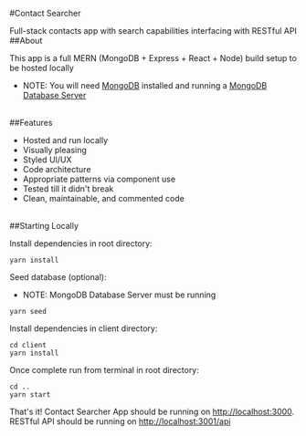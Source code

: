 #Contact Searcher

Full-stack contacts app with search capabilities interfacing with RESTful API
<br>
##About

This app is a full MERN  (MongoDB + Express + React + Node) build setup to be hosted locally

- NOTE: You will need [MongoDB](https://www.mongodb.com) installed and running a [MongoDB Database Server](https://www.mongodb.com/download-center#community)
<br>
##Features

- Hosted and run locally
- Visually pleasing
- Styled UI/UX
- Code architecture
- Appropriate patterns via component use
- Tested till it didn't break
- Clean, maintainable, and commented code
<br>
##Starting Locally

Install dependencies in root directory:
```
yarn install
```

Seed database (optional):
- NOTE: MongoDB Database Server must be running
```
yarn seed
```

Install dependencies in client directory:
```
cd client
yarn install
```

Once complete run from terminal in root directory:
```
cd ..
yarn start
```


That's it!
Contact Searcher App should be running on <http://localhost:3000>.
RESTful API should be running on <http://localhost:3001/api>